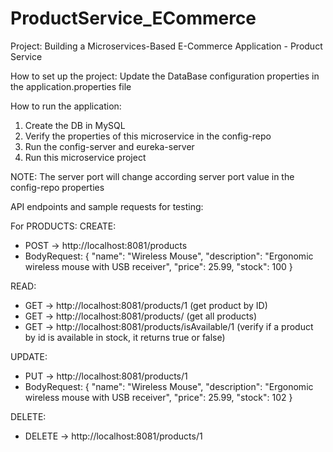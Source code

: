 # ProductService_ECommerce
Project: Building a Microservices-Based E-Commerce Application - Product Service

How to set up the project:
Update the DataBase configuration properties in the application.properties file

How to run the application:
1. Create the DB in MySQL
2. Verify the properties of this microservice in the config-repo
3. Run the config-server and eureka-server
4. Run this microservice project

NOTE: The server port will change according server port value in the config-repo properties

API endpoints and sample requests for testing:

For PRODUCTS:
CREATE:
 - POST -> http://localhost:8081/products
 - BodyRequest:
{
  "name": "Wireless Mouse",
  "description": "Ergonomic wireless mouse with USB receiver",
  "price": 25.99,
  "stock": 100
}


READ:
- GET ->  http://localhost:8081/products/1 (get product by ID)
- GET -> http://localhost:8081/products/ (get all products)
- GET -> http://localhost:8081/products/isAvailable/1 (verify if a product by id is available in stock, it returns true or false) 

UPDATE:
- PUT -> http://localhost:8081/products/1
 - BodyRequest:
{
  "name": "Wireless Mouse",
  "description": "Ergonomic wireless mouse with USB receiver",
  "price": 25.99,
  "stock": 102
}

DELETE:
- DELETE -> http://localhost:8081/products/1
